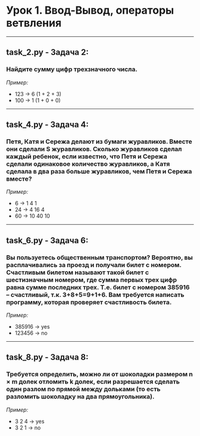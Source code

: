 # Урок 1. Ввод-Вывод, операторы ветвления

---

## task_2.py - Задача 2: 
###  Найдите сумму цифр трехзначного числа.
*Пример:*
* 123 -> 6 (1 + 2 + 3)
* 100 -> 1 (1 + 0 + 0)

---

## task_4.py - Задача 4:
### Петя, Катя и Сережа делают из бумаги журавликов. Вместе они сделали S журавликов. Сколько журавликов сделал каждый ребенок, если известно, что Петя и Сережа сделали одинаковое количество журавликов, а Катя сделала в два раза больше журавликов, чем Петя и Сережа вместе?
*Пример:*
* 6 -> 1  4  1
* 24 -> 4  16  4
* 60 -> 10  40  10

---

## task_6.py - Задача 6:
### Вы пользуетесь общественным транспортом? Вероятно, вы расплачивались за проезд и получали билет с номером. Счастливым билетом называют такой билет с шестизначным номером, где сумма первых трех цифр равна сумме последних трех. Т.е. билет с номером 385916 – счастливый, т.к. 3+8+5=9+1+6. Вам требуется написать программу, которая проверяет счастливость билета.
*Пример:*
* 385916 -> yes
* 123456 -> no

----

## task_8.py - Задача 8:
### Требуется определить, можно ли от шоколадки размером n × m долек отломить k долек, если разрешается сделать один разлом по прямой между дольками (то есть разломить шоколадку на два прямоугольника).
*Пример:*
* 3 2 4 -> yes
* 3 2 1 -> no
